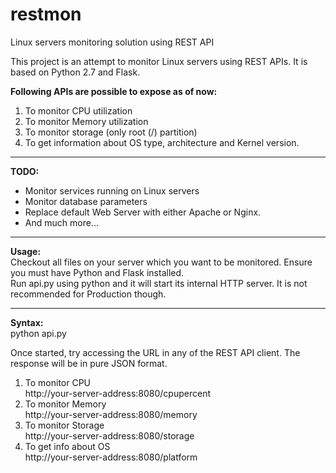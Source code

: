 # restmon
Linux servers monitoring solution using REST API

This project is an attempt to monitor Linux servers using REST APIs. 
It is based on Python 2.7 and Flask.

<b>Following APIs are possible to expose as of now:</b>
<ol>
<li>To monitor CPU utilization</li>
<li>To monitor Memory utilization</li>
<li>To monitor storage (only root (/) partition)</li>
<li>To get information about OS type, architecture and Kernel version.</li>
</ol>
<hr>
<b>TODO:</b>
<ul>
<li>Monitor services running on Linux servers</li>
<li>Monitor database parameters</li>
<li>Replace default Web Server with either Apache or Nginx.</li>
<li>And much more...</li>
</ul>
<hr>
<b>Usage:</b><br>
Checkout all files on your server which you want to be monitored. Ensure you must have Python and Flask installed.<br>
Run api.py using python and it will start its internal HTTP server. It is not recommended for Production though.
<hr>
<b>Syntax:</b><br>
python api.py

Once started, try accessing the URL in any of the REST API client. The response will be in pure JSON format.<br>
1. To monitor CPU<br>
http://your-server-address:8080/cpupercent<br>
2. To monitor Memory<br>
http://your-server-address:8080/memory<br>
3. To monitor Storage<br>
http://your-server-address:8080/storage<br>
4. To get info about OS<br>
http://your-server-address:8080/platform<br>


